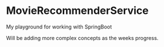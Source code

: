 # MovieRecommenderService

My playground for working with SpringBoot

Will be adding more complex concepts as the weeks progress.
